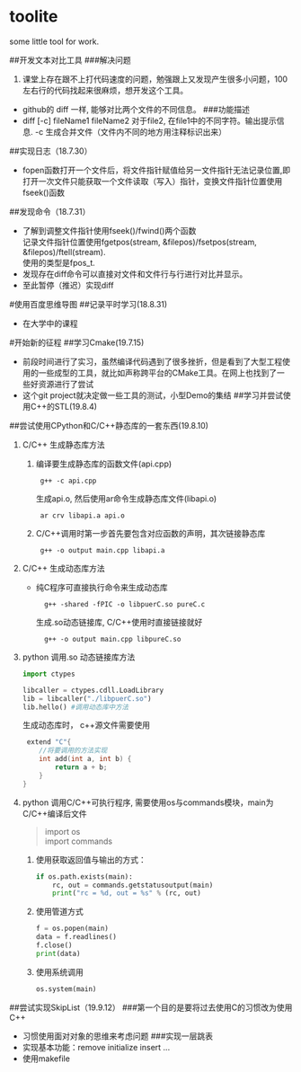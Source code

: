 # toolite
some little tool for work.

##开发文本对比工具
###解决问题
1. 课堂上存在跟不上打代码速度的问题，勉强跟上又发现产生很多小问题，100左右行的代码找起来很麻烦，想开发这个工具。 
- github的 diff 一样, 能够对比两个文件的不同信息。
###功能描述
- diff [-c] fileName1 fileName2
    对于file2, 在file1中的不同字符。输出提示信息.
    -c 生成合并文件（文件内不同的地方用注释标识出来）

##实现日志（18.7.30）
- fopen函数打开一个文件后，将文件指针赋值给另一文件指针无法记录位置,即打开一次文件只能获取一个文件读取（写入）指针，变换文件指针位置使用fseek()函数

##发现命令（18.7.31）
- 了解到调整文件指针使用fseek()/fwind()两个函数<br>
记录文件指针位置使用fgetpos(stream, &filepos)/fsetpos(stream, &filepos)/ftell(stream).<br>使用的类型是fpos_t.
- 发现存在diff命令可以直接对文件和文件行与行进行对比并显示。
- 至此暂停（推迟）实现diff

#使用百度思维导图
##记录平时学习(18.8.31)
- 在大学中的课程

#开始新的征程
##学习Cmake(19.7.15)
- 前段时间进行了实习，虽然编译代码遇到了很多挫折，但是看到了大型工程使用的一些成型的工具，就比如声称跨平台的CMake工具。在网上也找到了一些好资源进行了尝试
- 这个git project就决定做一些工具的测试，小型Demo的集结
##学习并尝试使用C++的STL(19.8.4)

##尝试使用CPython和C/C++静态库的一套东西(19.8.10)
1. C/C++ 生成静态库方法
	1. 编译要生成静态库的函数文件(api.cpp)
			
			g++ -c api.cpp  
		生成api.o, 然后使用ar命令生成静态库文件(libapi.o)
			
			ar crv libapi.a api.o
	2. C/C++调用时第一步首先要包含对应函数的声明，其次链接静态库
		
			g++ -o output main.cpp libapi.a
2. C/C++ 生成动态库方法
	- 纯C程序可直接执行命令来生成动态库
		
			g++ -shared -fPIC -o libpuerC.so pureC.c
		生成.so动态链接库, C/C++使用时直接链接就好
			
			g++ -o output main.cpp libpureC.so
3. python 调用.so 动态链接库方法
	
	```py
	import ctypes
	
	libcaller = ctypes.cdll.LoadLibrary
	lib = libcaller("./libpuerC.so")
	lib.hello() #调用动态库中方法
	```	
	生成动态库时， c++源文件需要使用
	
	```c
	 extend "C"{
		//将要调用的方法实现
		int add(int a, int b) {
			return a + b;
		}
	}
	```
4. python 调用C/C++可执行程序, 需要使用os与commands模块，main为C/C++编译后文件
	> import os<br>
	> import commands
	
	1. 使用获取返回值与输出的方式：
		
		```py
		if os.path.exists(main):
			rc, out = commands.getstatusoutput(main)
			print("rc = %d, out = %s" % (rc, out)
		```	 
	2. 使用管道方式
		
		```py
		f = os.popen(main)
		data = f.readlines()
		f.close()
		print(data)
		```
	3. 使用系统调用
		
		```py
		os.system(main)
		```
##尝试实现SkipList（19.9.12）
###第一个目的是要将过去使用C的习惯改为使用C++
- 习惯使用面对对象的思维来考虑问题
###实现一层跳表
- 实现基本功能：remove initialize insert ...
- 使用makefile